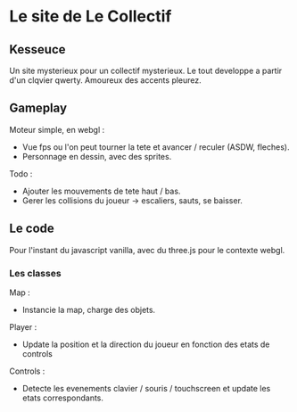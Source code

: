 # Le site de Le Collectif

## Kesseuce

Un site mysterieux pour un collectif mysterieux.
Le tout developpe a partir d'un clqvier qwerty.
Amoureux des accents pleurez.

## Gameplay

Moteur simple, en webgl :
- Vue fps ou l'on peut tourner la tete et avancer / reculer (ASDW, fleches).
- Personnage en dessin, avec des sprites.

Todo :
- Ajouter les mouvements de tete haut / bas.
- Gerer les collisions du joueur -> escaliers, sauts, se baisser.

## Le code

Pour l'instant du javascript vanilla, avec du three.js pour le contexte webgl.

### Les classes

Map :
- Instancie la map, charge des objets.
  
Player :
- Update la position et la direction du joueur en fonction des etats de controls

Controls :
- Detecte les evenements clavier / souris / touchscreen et update les etats
  correspondants.

